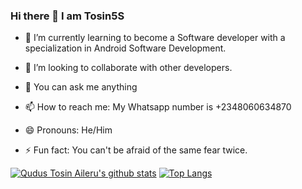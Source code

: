 ### Hi there 👋 I am Tosin5S

- 🌱 I’m currently learning to become a Software developer with a specialization in Android Software Development.

- 👯 I’m looking to collaborate with other developers.

- 💬 You can ask me anything

- 📫 How to reach me: My Whatsapp number is +2348060634870

- 😄 Pronouns: He/Him

- ⚡ Fun fact: You can't be afraid of the same fear twice.

[![Qudus Tosin Aileru's github stats](https://github-readme-stats.vercel.app/api?username=Tosin5S&theme=radical)](https://github.com/anuraghazra/github-readme-stats)
[![Top Langs](https://github-readme-stats.vercel.app/api/top-langs/?username=Tosin5S&layout=compact&theme=radical)](https://github.com/anuraghazra/github-readme-stats)
